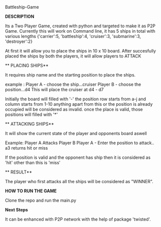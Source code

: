   Battleship-Game
 
  **DESCRIPTION**
 
  Its a Two Player Game, created with python and targeted to make it as P2P Game.
  Currently this will work on Command line, it has 5 ships in total with 
  various lengths
  {'carrier':5, 'battleship':4, 'cruiser':3, 'submarine':3, 'destroyer':2}
 
 
  At first it will allow you to place the ships in 10 x 10 board.
  After succesfully placed the ships by both the players, it will allow 
  players to ATTACK
  
 
**  PLACING SHIPS**
 
  It requires ship name and the starting position to place the ships.
 
  example :
  Player A - choose the ship...cruiser
  Player B - choose the position...d4
  This will place the cruiser at d4 - d7
  
  Initially the board will filled with '-'
  the position row starts from a-j and column starts from 1-10
  anything apart from this or the position is already occupied will be considered as invalid.
  once the place is valid, those positions will filled with '*'
 
**  ATTACKING SHIPS**
 
  It will show the current state of the player and opponents board aswell
  
  Example:
  Player A Attacks Player B
  Player A - Enter the position to attack.. a3
  returns hit or miss
 
  If the position is valid and the opponent has ship then it is considered as 'hit' other than this is 'miss'
 
 
 ** RESULT**
 
  The player who first attacks all the ships will be considered as "WINNER".
  
  **HOW TO RUN THE GAME**
  
  Clone the repo and run the main.py
  
  
  **Next Steps**
  
  It can be enhanced with P2P network with the help of package 'twisted'.
  
  



